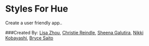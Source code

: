 Styles For Hue
================

Create a user friendly app..

###Created By:
[Lisa Zhou](https://github.com/herrolisa), [Christie Reindle](https://github.com/creindle), [Sheena Galutira](https://github.com/sogalutira), [Nikki Kobayashi](https://github.com/ynikki), [Bryce Saito](https://github.com/tokumori)